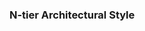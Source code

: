 <div id="title">

### N-tier Architectural Style

</div>
<div id="body">

<include src="./what/embed-inParent.md" boilerplate  />

</div>